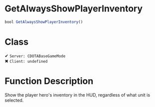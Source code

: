 # GetAlwaysShowPlayerInventory
```js
bool GetAlwaysShowPlayerInventory()
```
# Class
✔ `Server: CDOTABaseGameMode`  
✖ `Client: undefined`  

# Function Description
Show the player hero's inventory in the HUD, regardless of what unit is selected.
